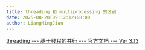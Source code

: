 ```yaml
---
title: threading 和 multiprocessing 的区别
date: 2025-08-20T09:12:12+08:00
author: LiangMingJian
---
```


[ threading --- 基于线程的并行 --- 官方文档 --- Ver 3.13 ](https://docs.python.org/zh-cn/3.13/library/threading.html)

